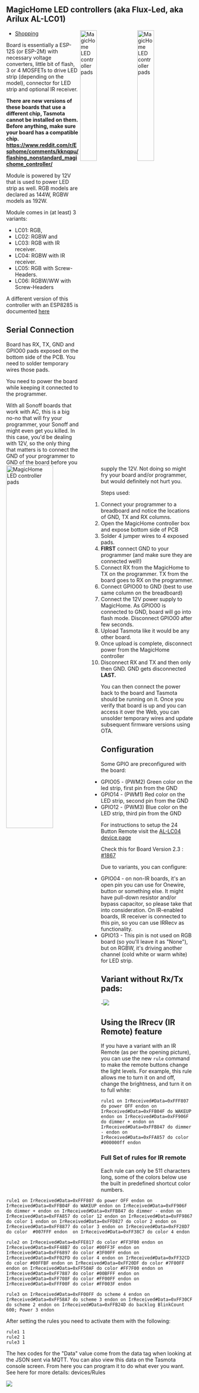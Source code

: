 ## MagicHome LED controllers (aka Flux-Led, aka Arilux AL-LC01)

<img alt="MagicHome LED controller pads" src="https://user-images.githubusercontent.com/29731130/31029721-23312a68-a553-11e7-9bd9-0a45f38d3375.jpg" width="30%" align="right" /> 
<img alt="MagicHome LED controller pads" src="https://user-images.githubusercontent.com/29731130/31029726-269589f6-a553-11e7-95ed-aecb334d3aa3.jpg" width="30%" align="right" />

* [Shopping](https://www.aliexpress.com/item/Magic-Home-Mini-RGB-RGBW-Wifi-Controller-For-Led-Strip-Panel-light-Timing-Function-16million-colors/32686853650.html)

Board is essentially a ESP-12S  (or ESP-2M) with necessary voltage converters, little bit of flash, 3 or 4 MOSFETs to drive LED strip (depending on the model), connector for LED strip and optional IR receiver. 

**There are new versions of these boards that use a different chip, Tasmota cannot be installed on them. Before anything, make sure your board has a compatible chip. https://www.reddit.com/r/Esphome/comments/kknqpu/flashing_nonstandard_magichome_controller/** 

Module is powered by 12V that is used to power LED strip as well. RGB models are declared as 144W, RGBW models as 192W.

Module comes in (at least) 3 variants: 
- LC01: RGB, 
- LC02: RGBW and 
- LC03: RGB  with IR receiver.
- LC04: RGBW with IR receiver.
- LC05: RGB  with Screw-Headers.
- LC06: RGBW/WW  with Screw-Headers

A different version of this controller with an ESP8285 is documented [here](../devices/MagicHome-with-ESP8285)

## Serial Connection

Board has RX, TX, GND and GPIO00 pads exposed on the bottom side of the PCB. You need to solder temporary wires those pads.

<img alt="MagicHome LED controller pads" src="https://user-images.githubusercontent.com/29731130/31029735-2f99db9c-a553-11e7-896c-2f71c3d04551.jpg" width="50%" align="left" />

You need to power the board while keeping it connected to the programmer.

With all Sonoff boards that work with AC, this is a big no-no that will fry your programmer, your Sonoff and might even get you killed.
In this case, you'd be dealing with 12V, so the only thing that matters is to connect the GND of your programmer to GND of the board before you supply the 12V. Not doing so might fry your board and/or programmer, but would definitely not hurt you. 

Steps used: 
1. Connect your programmer to a breadboard and notice the locations of GND, TX and RX columns.
1. Open the MagicHome controller box and expose bottom side of PCB
1. Solder 4 jumper wires to 4 exposed pads.
1. **FIRST** connect GND to your programmer (and make sure they are connected well!)
1. Connect RX from the MagicHome to TX on the programmer. TX from the board goes to RX on the programmer.
1. Connect GPIO00 to GND (best to use same column on the breadboard)
1. Connect the 12V power supply to MagicHome. As GPIO00 is connected to GND, board will go into flash mode. Disconnect GPIO00 after few seconds.
1. Upload Tasmota like it would be any other board.
1. Once upload is complete, disconnect power from the MagicHome controller
1. Disconnect RX and TX and then only then GND. GND gets disconnected **LAST.**

You can then connect the power back to the board and Tasmota should be running on it. Once you verify that board is up and you can access it over the Web, you can unsolder temporary wires and update subsequent firmware versions using OTA.

## Configuration 

Some GPIO are preconfigured with the board: 
- GPIO05 - (PWM2) Green color on the led strip, first pin from the GND
- GPIO14 - (PWM1) Red color on the LED strip, second pin from the GND
- GPIO12 - (PWM3) Blue color on the LED strip, third pin from the GND

For instructions to setup the 24 Button Remote visit the [AL-LC04 device page](../devices/Arilux-LC04.md)

Check this for Board Version 2.3 : [#1867](https://github.com/arendst/Tasmota/issues/1867#issuecomment-364811579)

Due to variants, you can configure:
- GPIO04 - on non-IR boards, it's an open pin you can use for Onewire, button or something else. It might have pull-down resistor and/or bypass capacitor, so please take that into consideration. On IR-enabled boards, IR receiver is connected to this pin, so you can use IRRecv as functionality.
- GPIO13  -  This pin is not used on RGB board (so you'll leave it as "None"), but on RGBW, it's driving another channel (cold white or warm white) for LED strip.


## Variant without Rx/Tx pads:

-![](https://raw.githubusercontent.com/wiki/xoseperez/espurna/images/flashing/ledcontroller-20-flash.jpg)

## Using the IRrecv (IR Remote) feature

If you have a variant with an IR Remote (as per the opening picture), you can use the new `rule` command to make the remote buttons change the light levels. For example, this rule allows me to turn it on and off, change the brightness, and turn it on to full white:

```
rule1 on IrReceived#Data=0xFFF807 do power OFF endon on IrReceived#Data=0xFFB04F do WAKEUP endon on IrReceived#Data=0xFF906F do dimmer + endon on IrReceived#Data=0xFFB847 do dimmer - endon on IrReceived#Data=0xFFA857 do color #000000ff endon
```

### Full Set of rules for IR remote
Each rule can only be 511 characters long, some of the colors below use the built in predefined shortcut color numbers.
```
rule1 on IrReceived#Data=0xFFF807 do power OFF endon on IrReceived#Data=0xFFB04F do WAKEUP endon on IrReceived#Data=0xFF906F do dimmer + endon on IrReceived#Data=0xFFB847 do dimmer - endon on IrReceived#Data=0xFFA857 do color 12 endon on IrReceived#Data=0xFF9867 do color 1 endon on IrReceived#Data=0xFFD827 do color 2 endon on IrReceived#Data=0xFF8877 do color 3 endon on IrReceived#Data=0xFF28D7 do color  #007FFF endon  on IrReceived#Data=0xFF38C7 do color 4 endon

rule2 on IrReceived#Data=0xFFE817 do color #FF3F00 endon on IrReceived#Data=0xFF48B7 do color #00FF3F endon on IrReceived#Data=0xFF6897 do color #3F00FF endon on IrReceived#Data=0xFF02FD do color 4 endon on IrReceived#Data=0xFF32CD do color #00FFBF endon on IrReceived#Data=0xFF20DF do color #7F00FF endon on IrReceived#Data=0xFF50AF do color #FF7F00 endon on IrReceived#Data=0xFF7887 do color #00BFFF endon on IrReceived#Data=0xFF708F do color #FF00FF endon on IrReceived#Data=0xFFF00F do color #FF003F endon

rule3 on IrReceived#Data=0xFF00FF do scheme 4 endon on IrReceived#Data=0xFF58A7 do scheme 3 endon on IrReceived#Data=0xFF30CF do scheme 2 endon on IrReceived#Data=0xFFB24D do backlog BlinkCount 600; Power 3 endon
```
After setting the rules you need to activate them with the following:
```
rule1 1
rule2 1
rule3 1
```

The hex codes for the "Data" value come from the data tag when looking at the JSON sent via MQTT. You can also view this data on the Tasmota console screen. From here you can program it to do what ever you want. See here for more details: devices/Rules

![](https://i.imgur.com/AWXrYTp.jpg)
